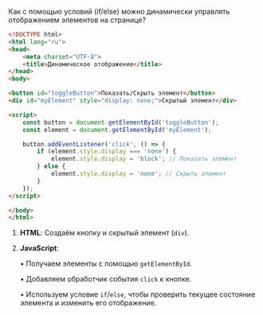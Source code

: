Как с помощью условий (if/else) можно динамически управлять отображением элементов на странице?

```html
<!DOCTYPE html>
<html lang="ru">
<head>
    <meta charset="UTF-8">
    <title>Динамическое отображение</title>
</head>
<body>

<button id="toggleButton">Показать/Скрыть элемент</button>
<div id="myElement" style="display: none;">Скрытый элемент</div>

<script>
    const button = document.getElementById('toggleButton');
    const element = document.getElementById('myElement');

    button.addEventListener('click', () => {
        if (element.style.display === 'none') {
            element.style.display = 'block'; // Показать элемент
        } else {
            element.style.display = 'none'; // Скрыть элемент
        }
    });
</script>

</body>
</html>
```

1. **HTML**: Создаём кнопку и скрытый элемент (`div`).

2. **JavaScript**:

	• Получаем элементы с помощью `getElementById`.
	
	• Добавляем обработчик события `click` к кнопке.
	
	• Используем условие `if`/`else`, чтобы проверить текущее состояние элемента и изменить его отображение.
